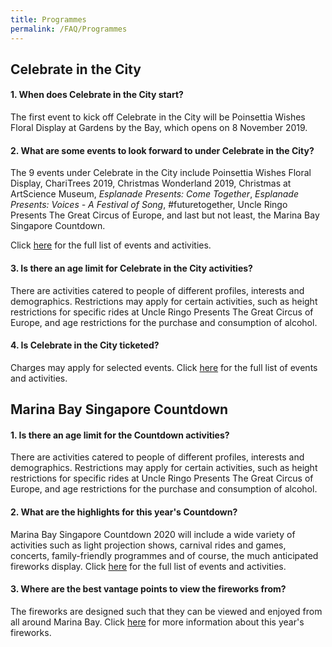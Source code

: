 ```yaml
---
title: Programmes
permalink: /FAQ/Programmes
---
```


## Celebrate in the City
#### 1. When does Celebrate in the City start?

The first event to kick off Celebrate in the City will be Poinsettia Wishes Floral Display at Gardens by the Bay, which opens on 8 November 2019.

#### 2. What are some events to look forward to under Celebrate in the City?

The 9 events under Celebrate in the City include Poinsettia Wishes Floral Display, ChariTrees 2019, Christmas Wonderland 2019, Christmas at ArtScience Museum, *Esplanade Presents: Come Together*, *Esplanade Presents: Voices - A Festival of Song*, #futuretogether, Uncle Ringo Presents The Great Circus of Europe, and last but not least, the Marina Bay Singapore Countdown.<br>

Click <a href="https://ura-mbsc2020-staging.netlify.com/events/celebrate-in-the-city/">here</a> for the full list of events and activities.

#### 3. Is there an age limit for Celebrate in the City activities?

There are activities catered to people of different profiles, interests and demographics. Restrictions may apply for certain activities, such as height restrictions for specific rides at Uncle Ringo Presents The Great Circus of Europe, and age restrictions for the purchase and consumption of alcohol. 

#### 4. Is Celebrate in the City ticketed? 

Charges may apply for selected events. Click <a href="https://ura-mbsc2020-staging.netlify.com/events/celebrate-in-the-city/">here</a> for the full list of events and activities.

## Marina Bay Singapore Countdown
#### 1.  Is there an age limit for the Countdown activities?

There are activities catered to people of different profiles, interests and demographics. Restrictions may apply for certain activities, such as height restrictions for specific rides at Uncle Ringo Presents The Great Circus of Europe, and age restrictions for the purchase and consumption of alcohol. 


#### 2. What are the highlights for this year's Countdown?

Marina Bay Singapore Countdown 2020 will include a wide variety of activities such as light projection shows, carnival rides and games, concerts, family-friendly programmes and of course, the much anticipated fireworks display. Click <a href="https://ura-mbsc2020-staging.netlify.com/events/whats-on/marina-bay">here</a> for the full list of events and activities.


#### 3. Where are the best vantage points to view the fireworks from?

The fireworks are designed such that they can be viewed and enjoyed from all around Marina Bay. Click <a href="https://ura-mbsc2020-staging.netlify.com/events/fireworks%20display/">here</a> for more information about this year's fireworks. 
 
